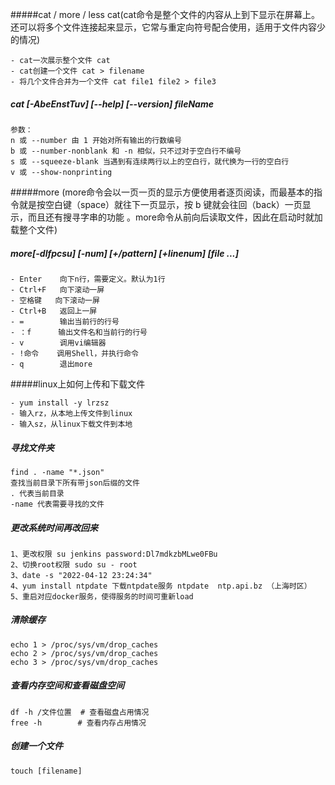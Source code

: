#####cat / more / less
cat(cat命令是整个文件的内容从上到下显示在屏幕上。还可以将多个文件连接起来显示，它常与重定向符号配合使用，适用于文件内容少的情况)  
```
- cat一次展示整个文件 cat
- cat创建一个文件 cat > filename
- 将几个文件合并为一个文件 cat file1 file2 > file3
```

##### cat [-AbeEnstTuv] [--help] [--version] fileName
```
参数：
n 或 --number 由 1 开始对所有输出的行数编号
b 或 --number-nonblank 和 -n 相似，只不过对于空白行不编号
s 或 --squeeze-blank 当遇到有连续两行以上的空白行，就代换为一行的空白行
v 或 --show-nonprinting
```

#####more
(more命令会以一页一页的显示方便使用者逐页阅读，而最基本的指令就是按空白键（space）就往下一页显示，按 b 键就会往回（back）一页显示，而且还有搜寻字串的功能 。more命令从前向后读取文件，因此在启动时就加载整个文件)

##### more[-dlfpcsu] [-num] [+/pattern] [+linenum] [file ...]
```
- Enter    向下n行，需要定义。默认为1行  
- Ctrl+F   向下滚动一屏  
- 空格键   向下滚动一屏  
- Ctrl+B   返回上一屏  
- =        输出当前行的行号  
- ：f      输出文件名和当前行的行号  
- v        调用vi编辑器  
- !命令    调用Shell，并执行命令   
- q        退出more  
```


#####linux上如何上传和下载文件
```
- yum install -y lrzsz
- 输入rz，从本地上传文件到linux
- 输入sz，从linux下载文件到本地
```

##### 寻找文件夹
```
find . -name "*.json"  
查找当前目录下所有带json后缀的文件
. 代表当前目录
-name 代表需要寻找的文件
```

##### 更改系统时间再改回来 
```
1、更改权限 su jenkins password:Dl7mdkzbMLwe0FBu  
2、切换root权限 sudo su - root  
3、date -s "2022-04-12 23:24:34"
4、yum install ntpdate 下载ntpdate服务 ntpdate  ntp.api.bz （上海时区）
5、重启对应docker服务，使得服务的时间可重新load
```

##### 清除缓存
```
echo 1 > /proc/sys/vm/drop_caches  
echo 2 > /proc/sys/vm/drop_caches  
echo 3 > /proc/sys/vm/drop_caches  
```

##### 查看内存空间和查看磁盘空间
```
df -h /文件位置  # 查看磁盘占用情况
free -h        # 查看内存占用情况
```
##### 创建一个文件
```
touch [filename]
```

